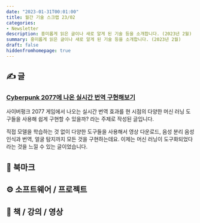 ```yaml
---
date: "2023-01-31T00:01:00"
title: 월간 기술 스크랩 23/02
categories:
- Newsletter
description: 흥미롭게 읽은 글이나 새로 알게 된 기술 등을 소개합니다. (2023년 2월)
summary: 흥미롭게 읽은 글이나 새로 알게 된 기술 등을 소개합니다. (2023년 2월)
draft: false
hiddenfromhomepage: true
---
```


## ✍️ 글

### [Cyberpunk 2077에 나온 실시간 번역 구현해보기](https://news.hada.io/topic?id=8125)

사이버펑크 2077 게임에서 나오는 실시간 번역 효과를 현 시점의 다양한 머신 러닝 도구들을 사용해
쉽게 구현할 수 있을까? 라는 주제로 작성된 글입니다.

직접 모델을 학습하는 것 없이 다양한 도구들을 사용해서 영상 다운로드, 음성 분리
음성 인식과 번역, 얼굴 탐지까지 모든 것을 구현하는데요.
이제는 머신 러닝이 도구화되었다라는 것을 느낄 수 있는 글이었습니다.


## 📌 북마크

<!-- ## 📰 기술 뉴스 -->

## ⚙️ 소프트웨어 / 프로젝트

## 📙 책 / 강의 / 영상
